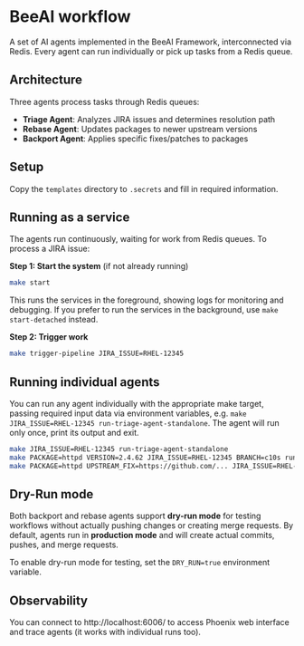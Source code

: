 # BeeAI workflow

A set of AI agents implemented in the BeeAI Framework, interconnected via Redis.
Every agent can run individually or pick up tasks from a Redis queue.

## Architecture

Three agents process tasks through Redis queues:
- **Triage Agent**: Analyzes JIRA issues and determines resolution path
- **Rebase Agent**: Updates packages to newer upstream versions
- **Backport Agent**: Applies specific fixes/patches to packages

## Setup

Copy the `templates` directory to `.secrets` and fill in required information.

## Running as a service

The agents run continuously, waiting for work from Redis queues. To process a JIRA issue:

**Step 1: Start the system** (if not already running)
```bash
make start
```

This runs the services in the foreground, showing logs for monitoring and debugging. If you prefer to run the services in the background, use `make start-detached` instead.

**Step 2: Trigger work**
```bash
make trigger-pipeline JIRA_ISSUE=RHEL-12345
```

## Running individual agents

You can run any agent individually with the appropriate make target, passing required input data via environment variables, e.g. `make JIRA_ISSUE=RHEL-12345 run-triage-agent-standalone`.
The agent will run only once, print its output and exit.

```bash
make JIRA_ISSUE=RHEL-12345 run-triage-agent-standalone
make PACKAGE=httpd VERSION=2.4.62 JIRA_ISSUE=RHEL-12345 BRANCH=c10s run-rebase-agent-standalone
make PACKAGE=httpd UPSTREAM_FIX=https://github.com/... JIRA_ISSUE=RHEL-12345 BRANCH=c10s run-backport-agent-standalone
```

## Dry-Run mode

Both backport and rebase agents support **dry-run mode** for testing workflows without actually pushing changes or creating merge requests. By default, agents run in **production mode** and will create actual commits, pushes, and merge requests.

To enable dry-run mode for testing, set the `DRY_RUN=true` environment variable.

## Observability

You can connect to http://localhost:6006/ to access Phoenix web interface and trace agents
(it works with individual runs too).
